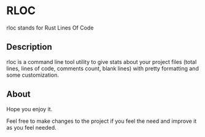 # RLOC

rloc stands for Rust Lines Of Code

## Description

rloc is a command line tool utility to give stats about your project files (total lines, lines of code, comments count, blank lines) with pretty formatting and some customization.

## About
Hope you enjoy it.

Feel free to make changes to the project if you feel the need and improve it as you feel needed.
